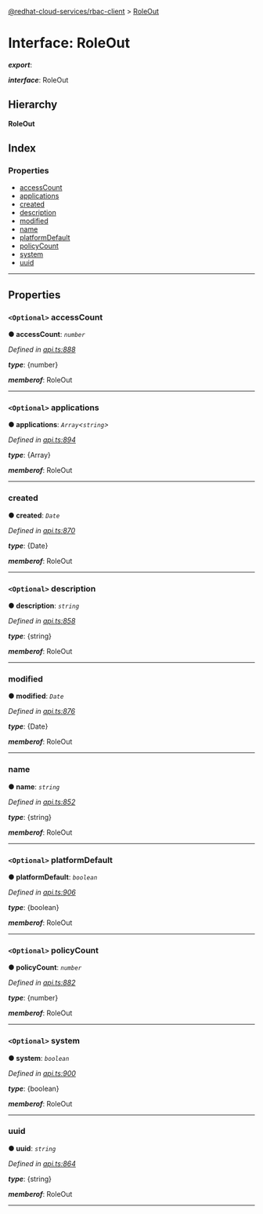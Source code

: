 [@redhat-cloud-services/rbac-client](../README.md) > [RoleOut](../interfaces/roleout.md)

# Interface: RoleOut

*__export__*: 

*__interface__*: RoleOut

## Hierarchy

**RoleOut**

## Index

### Properties

* [accessCount](roleout.md#accesscount)
* [applications](roleout.md#applications)
* [created](roleout.md#created)
* [description](roleout.md#description)
* [modified](roleout.md#modified)
* [name](roleout.md#name)
* [platformDefault](roleout.md#platformdefault)
* [policyCount](roleout.md#policycount)
* [system](roleout.md#system)
* [uuid](roleout.md#uuid)

---

## Properties

<a id="accesscount"></a>

### `<Optional>` accessCount

**● accessCount**: *`number`*

*Defined in [api.ts:888](https://github.com/RedHatInsights/javascript-clients/blob/master/packages/rbac/api.ts#L888)*

*__type__*: {number}

*__memberof__*: RoleOut

___
<a id="applications"></a>

### `<Optional>` applications

**● applications**: *`Array`<`string`>*

*Defined in [api.ts:894](https://github.com/RedHatInsights/javascript-clients/blob/master/packages/rbac/api.ts#L894)*

*__type__*: {Array}

*__memberof__*: RoleOut

___
<a id="created"></a>

###  created

**● created**: *`Date`*

*Defined in [api.ts:870](https://github.com/RedHatInsights/javascript-clients/blob/master/packages/rbac/api.ts#L870)*

*__type__*: {Date}

*__memberof__*: RoleOut

___
<a id="description"></a>

### `<Optional>` description

**● description**: *`string`*

*Defined in [api.ts:858](https://github.com/RedHatInsights/javascript-clients/blob/master/packages/rbac/api.ts#L858)*

*__type__*: {string}

*__memberof__*: RoleOut

___
<a id="modified"></a>

###  modified

**● modified**: *`Date`*

*Defined in [api.ts:876](https://github.com/RedHatInsights/javascript-clients/blob/master/packages/rbac/api.ts#L876)*

*__type__*: {Date}

*__memberof__*: RoleOut

___
<a id="name"></a>

###  name

**● name**: *`string`*

*Defined in [api.ts:852](https://github.com/RedHatInsights/javascript-clients/blob/master/packages/rbac/api.ts#L852)*

*__type__*: {string}

*__memberof__*: RoleOut

___
<a id="platformdefault"></a>

### `<Optional>` platformDefault

**● platformDefault**: *`boolean`*

*Defined in [api.ts:906](https://github.com/RedHatInsights/javascript-clients/blob/master/packages/rbac/api.ts#L906)*

*__type__*: {boolean}

*__memberof__*: RoleOut

___
<a id="policycount"></a>

### `<Optional>` policyCount

**● policyCount**: *`number`*

*Defined in [api.ts:882](https://github.com/RedHatInsights/javascript-clients/blob/master/packages/rbac/api.ts#L882)*

*__type__*: {number}

*__memberof__*: RoleOut

___
<a id="system"></a>

### `<Optional>` system

**● system**: *`boolean`*

*Defined in [api.ts:900](https://github.com/RedHatInsights/javascript-clients/blob/master/packages/rbac/api.ts#L900)*

*__type__*: {boolean}

*__memberof__*: RoleOut

___
<a id="uuid"></a>

###  uuid

**● uuid**: *`string`*

*Defined in [api.ts:864](https://github.com/RedHatInsights/javascript-clients/blob/master/packages/rbac/api.ts#L864)*

*__type__*: {string}

*__memberof__*: RoleOut

___

